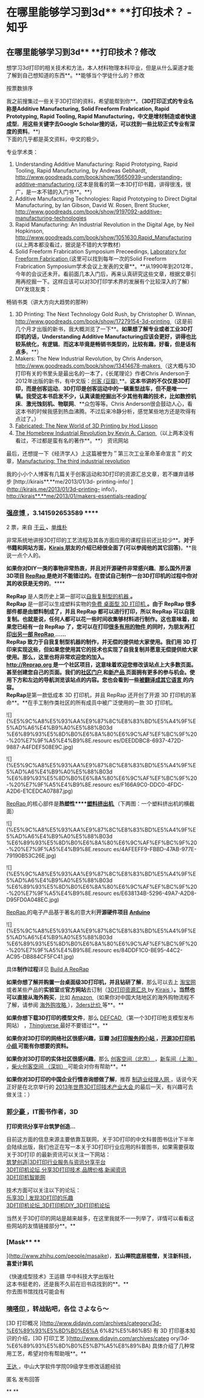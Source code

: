 # **在**哪里能够学习到3d** **打印技术？ - 知乎

## 在哪里能够学习到3d** **打印技术？修改

想学习3d打印的相关技术和方法，本人材料物理本科毕业，但是从什么渠道才能了解到自己想知道的东西**。**能够当个学徒什么的？修改

按票数排序

我之前搜集过一些关于3D打印的资料，希望能帮到你**。**（3D打印正式的专业名称是Additive Manufacturing, Solid
Freeform Frabrication, Rapid Prototyping, Rapid Tooling, Rapid
Manufacturing，中文是增材制造或者快速成型**。**用这些关键字去Google
Scholar搜的话，可以找到一些比较正式专业有深度的资料**。**)  
下面的几乎都是英文资料，中文的极少。  
  
专业学术类：

  1. Understanding Additive Manufacturing: Rapid Prototyping, Rapid Tooling, Rapid Manufacturing, by Andreas Gebhardt, [http://www.goodreads.com/book/show/16650939-understanding-additive-manufacturing ](http://www.goodreads.com/book/show/16650939-understanding-additive-manufacturing) (这本是我看的第一本3D打印书籍，讲得很浅，很广，是一本不错的入门书**。**）
  2. Additive Manufacturing Technologies: Rapid Prototyping to Direct Digital Manufacturing, by Ian Gibson, David W. Rosen, Brent Stucker, [http://www.goodreads.com/book/show/9197092-additive-manufacturing-technologies ](http://www.goodreads.com/book/show/9197092-additive-manufacturing-technologies)
  3. Rapid Manufacturing: An Industrial Revolution in the Digital Age, by Neil Hopkinson, [http://www.goodreads.com/book/show/1051630.Rapid_Manufacturing ](http://www.goodreads.com/book/show/1051630.Rapid_Manufacturing) (以上两本都没看过，据说是不错的大学教材）
  4. Solid Freeform Frabrication Symposium Preceedings, [Laboratory for Freeform Fabrication ](http://utwired.engr.utexas.edu/lff/symposium/proceedingsArchive/toc.cfm) (这里可以找到每年一次的Solid Freeform Frabrication Symposium学术会议上发表的文章**。**从1990年到2012年，今年的会议还未开。看前面几本入门后，再来认真研究这些文章，根据文章引用再挖掘一下。这样应该可以对3D打印学术界的发展有个比较深入的了解）
DIY发烧友类：  
  
畅销书类（讲大方向大趋势的那种）

  1. 3D Printing: The Next Technology Gold Rush, by Christopher D. Winnan, [http://www.goodreads.com/book/show/17279154-3d-printing ](http://www.goodreads.com/book/show/17279154-3d-printing)（这是前几个月才出版的新书，我大概浏览了一下**。**如果想了解专业或者工业3D打印机的话，Understanding Additive Manufacturing应该会更好，讲得也比较系统化，有逻辑**。**而这本毕竟是畅销书类型的，比较有趣，好看，但是话有点多**。**）
  2. Makers: The New Industrial Revolution, by Chris Anderson, [http://www.goodreads.com/book/show/13414678-makers ](http://www.goodreads.com/book/show/13414678-makers)（这大概与3D打印有关的书里头是最出名的一本了，《长尾理论》作者Chris Anderson于2012年出版的新书，有中文版：[创客 (豆瓣) ](http://book.douban.com/subject/20365163/)**。**这本书讲的不仅仅是3D打印，而是创客运动**。**3D打印是创客运动中的一辆重型战车，但不是唯一一辆。我受这本书启发不少，认真读能挖掘出不少其他有趣的技术，比如数控机床**、**激光蚀刻机、物联网**、**众包等等。Chris Anderson很会鼓动人心，看这本书的时候我感到热血沸腾。不过后来冷静分析，感觉某些地方还是吹得有点过了。）
  3. [Fabricated: The New World of 3D Printing by Hod Lipson ](http://www.goodreads.com/book/show/17134932-fabricated)
  4. [The Homebrew Industrial Revolution by Kevin A. Carson ](http://www.goodreads.com/book/show/8709638-the-homebrew-industrial-revolution)（以上两本没有看过，不过都是蛮有名的著作**。**）
资讯网站  
  
最后，还想提一下《经济学人》上这篇被誉为＂第三次工业革命革命宣言＂的文章，[Manufacturing: The third industrial
revolution ](http://www.economist.com/node/21553017)  
  
我的小小个人博客有几篇关于创客运动和3D打印的资源汇总文章，若不嫌弃请移步 [http://kirais**.**me/2013/01/3d-
printing-info/ ](http://kirais.me/2013/01/3d-printing-
info/)，[http://kirais**.**me/2013/01/makers-essentials-reading/
](http://kirais.me/2013/01/makers-essentials-reading/)

###  [强彦博 ](http://www.zhihu.com/people/Eridanus)，**3**.**141592653589** ****

2 票，来自 [于云 ](http://www.zhihu.com/people/yu-yun-74-63)**、**[单维朴
](http://www.zhihu.com/people/dan-wei-po)

非常系统地讲授3D打印的工艺流程及其各方面应用的课程目前还比较少**。**对于书籍和网站方面，[Kirais
](http://www.zhihu.com/people/kirais) 朋友的介绍已经很全面了(可以参阅他的其它回答)**。**我说一点个人的。  
  
**如果你对DIY一类的事物非常热衷，并且对开源硬件非常感兴趣**。**那么国外开源3D项目 [RepRap ](http://www.reprap.org/wiki/Main_Page) 是绝对不能错过的。在尝试自己制作一台3D打印机的过程中你对其的收获是无穷的**。****  
  
**RepRap** 是人类历史上第一部可以[自我复制型的机器 ](http://en.wikipedia.org/wiki/Self-replicating_machine)**。**  
**RepRap** 是一部可以生成塑料实物的[免费 ](http://en.wikipedia.org/wiki/Free_software)[桌面型 3D 打印机 ](http://en.wikipedia.org/wiki/3D_printing)**。**由于 RepRap 很多部件都是由塑料制成了，并且 RepRap 都可以进行打印，所以 RepRap 可以自我复制**。**也就是说，任何人都可以花一些时间收集够材料进行制作**。**这也意味着，如果您已经有一台 RepRap 了，您可以在打印[很多有用的物件 ](http://thingiverse.com/)的同时，为朋友再[打印出另一部 RepRap ](http://reprap.org/mediawiki/images/5/5f/Three_mendels_parent_children.jpg)……  
**RepRap 致力于自我复制型机器的制作**，并无偿的提供给大家使用**。**我们用 3D 打印来实现这些，但如果您使用其它的技术也实现了自我复制并愿意无偿提供给大家使用**。**那么，这里也将非常欢迎您的加入。  
**[http://Reprap.org ](http://Reprap.org) 是一个社区项目**，这意味着欢迎您修改该站点上大多数页面**。**甚至创建您自己的页面。我们的[社区门户 ](http://reprap.org/wiki/RepRapWiki:Community_portal)和[新产品 ](http://reprap.org/wiki/Development)页面拥有更多的参与机会**。**使用下方和左边的导航浏览该站点的内容。您也会看到一些[被翻译成其它语言 ](http://reprap.org/wiki/RepRapWiki:Translations)的内容**。**  
**RepRap**是第一款低成本 3D 打印机，并且 RepRap 还开创了开源 3D 打印机的革命**。**在手工制作类社区的所有成员中被广泛使用的一款 3D 打印机。

![](%E5%9C%A8%E5%93%AA%E9%87%8C%E8%83%BD%E5%A4%9F%E5%AD%A6%E4%B9%A0%E5%88%B03d
%E6%89%93%E5%8D%B0%E6%8A%80%E6%9C%AF%EF%BC%9F%20-%20%E7%9F%A5%E4%B9%8E.resourc
es/DEEDDBC8-6937-472D-9887-A4FDEF508E9C.jpg)

![](%E5%9C%A8%E5%93%AA%E9%87%8C%E8%83%BD%E5%A4%9F%E5%AD%A6%E4%B9%A0%E5%88%B03d
%E6%89%93%E5%8D%B0%E6%8A%80%E6%9C%AF%EF%BC%9F%20-%20%E7%9F%A5%E4%B9%8E.resourc
es/F166A9C0-DDC0-4FDC-A2D6-E1CEDCA07887.jpg)

[RepRap ](http://reprap.org/wiki/Build_A_RepRap) 的核心部件是**热塑性****[塑料挤出机
](http://en.wikipedia.org/wiki/Plastic_Extrusion)**（下两图：一个塑料挤出机的横截面）

![](%E5%9C%A8%E5%93%AA%E9%87%8C%E8%83%BD%E5%A4%9F%E5%AD%A6%E4%B9%A0%E5%88%B03d
%E6%89%93%E5%8D%B0%E6%8A%80%E6%9C%AF%EF%BC%9F%20-%20%E7%9F%A5%E4%B9%8E.resourc
es/4AFEEFF9-FBBD-47AB-977E-79190B53C26E.jpg)

![](%E5%9C%A8%E5%93%AA%E9%87%8C%E8%83%BD%E5%A4%9F%E5%AD%A6%E4%B9%A0%E5%88%B03d
%E6%89%93%E5%8D%B0%E6%8A%80%E6%9C%AF%EF%BC%9F%20-%20%E7%9F%A5%E4%B9%8E.resourc
es/E638134B-5296-49A7-A2D8-D95FD0A048EC.jpg)

[RepRap ](http://reprap.org/wiki/Build_A_RepRap) 的电子产品基于著名的意大利**开源硬件项目
[Arduino ](http://www.arduino.cc/)**

![](%E5%9C%A8%E5%93%AA%E9%87%8C%E8%83%BD%E5%A4%9F%E5%AD%A6%E4%B9%A0%E5%88%B03d
%E6%89%93%E5%8D%B0%E6%8A%80%E6%9C%AF%EF%BC%9F%20-%20%E7%9F%A5%E4%B9%8E.resourc
es/84DDF1C0-BE95-44C2-AC95-DB884CF5FC41.jpg)

具体**制作过程**详见 [Build A RepRap ](http://reprap.org/wiki/Build_A_RepRap)  
  
**如果你想了解并购置一台桌面级3D打印机，并且钻研了解**，那么可以去上 [淘宝网 ](http://www.taobao.com/) 或者某些产品的**实验室**或**官方网站**去订制（[3D打印资源汇总 ](http://kirais.me/2013/01/3d-printing-info/) by [Kirais ](http://www.zhihu.com/people/kirais)）**。**当然也可以直接从**海外购买**，比如 [Amazon ](http://www.amazon.com/) （如果你对中国大陆地区的海外购物流程不了解，请参阅 [海外购攻略 ](http://www.mgpyh.com/overseas-purchases-guidance)），[3ders比价 ](http://www.3ders.org/pricecompare/3dprinters/) 等**。**  
  
**如果你想下载3D打印的模型文件**，那么 [DEFCAD ](http://defcad.org/)（第一个3D打印枪支模型发布网站） ，[Thingiverse ](http://www.thingiverse.com/) 最好不要错过**。**  
  
**如果你对3D打印的网络社区很感兴趣，**豆瓣 [3d打印服务的小站 ](http://site.douban.com/112017/) ，[开源3D打印机小组 ](http://www.douban.com/group/free3dprinter/) 可能有你想要的资料**。**  
  
**如果你对3D打印的实体社区很感兴趣**，那么 [创客空间（北京） ](http://www.bjmakerspace.com/jia_ru_wo_men.html)，[新车间（上海） ](http://xinchejian.com/)，[柴火创客空间 ](http://www.chaihuo.org/)[（深圳） ](http://www.chaihuo.org/)可能会对你有帮助**。**  
  
**如果你对3D打印的中国企业行情咨询想做了解**，推荐 [制造业经理人网 ](http://www.zhizaoye.net/)，话说今天正好是在北京举行的 [2013年世界3D打印技术产业大会 ](http://www.zhizaoye.net/3d/3d.html) 的最后一天，有兴趣可去做关注：）

###  [郭少豪 ](http://www.zhihu.com/people/guo-shao-hao)，**IT图书作者，3D**
**打印资讯分享平台筑梦创造…**

目前这方面的信息来源主要依靠互联网，关于3D打印的中文科普图书估计下半年会陆续出版，我们也正在写一本关于3D打印行业应用的科普图书，如果需要获取关于3D打印
的最新资讯可以关注一下网站：  
[筑梦创造|3D打印行业服务与资讯分享平台 ](http://www.mongcz.com)  
[3D打印机论坛,分享3D打印技术,品牌价格,新闻资讯 ](http://www.36in.net/)  
[3D打印机智能网 ](http://www.3ddayinji.info/)  
  
技术方面可以关注以下的论坛：  
[乐享3D | 发现3D打印的乐趣 ](http://www.3djoy.cn/)  
[3D打印机论坛_3D打印机DIY_3D打印机论坛 ](http://www.3done.cn/portal.php)  
  
当然关于3D打印的网站是越来越多，在这里我就不一一列举了，详情可以看看这些网站的友情链接部分**。**

###  [Mask** **
](http://www.zhihu.com/people/masaike)，**五山禅院底层棍僧，关注新科技，喜爱计算机**

《快速成型技术》王运赣 华中科技大学出版社  
这本书挺老的，还是我不久前在旧书店找到的**。**  
你去图书馆找找可能会有

###  [嘀嗒印 ](http://www.zhihu.com/people/didayin)，**转战贴吧，各位 さよなら～**

[3D 打印概况 ](http://www.didayin.com/archives/category/3d-%E6%89%93%E5%8D%B0%E6%A
6%82%E5%86%B5) 有 3D 打印基本知识的介绍，[3D 打印工艺 ](http://www.didayin.com/archives/categ
ory/3d-%E6%89%93%E5%8D%B0%E5%B7%A5%E8%89%BA) 具体介绍了几种常用工艺，希望对你有帮助哦**。**

[王达 ](http://www.zhihu.com/people/wang-da-49)，中山大学软件学院09级学生修改话题经验

匿名 发布回答

** **

